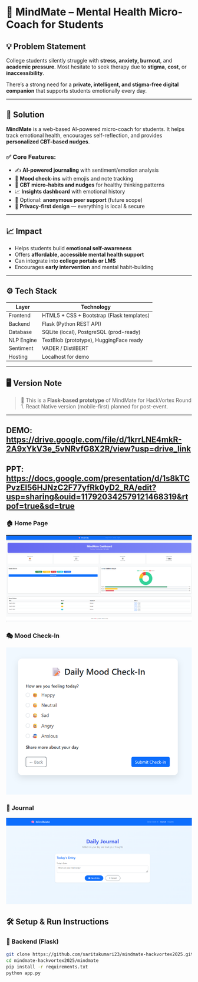 # 🧠 MindMate – Mental Health Micro-Coach for Students

## 💡 Problem Statement

College students silently struggle with **stress, anxiety, burnout**, and **academic pressure**. Most hesitate to seek therapy due to **stigma**, **cost**, or **inaccessibility**.

There’s a strong need for a **private, intelligent, and stigma-free digital companion** that supports students emotionally every day.

---

## 🚀 Solution

**MindMate** is a web-based AI-powered micro-coach for students. It helps track emotional health, encourages self-reflection, and provides **personalized CBT-based nudges**.

### ✅ Core Features:
- ✍️ **AI-powered journaling** with sentiment/emotion analysis  
- 🌈 **Mood check-ins** with emojis and note tracking  
- 🧠 **CBT micro-habits and nudges** for healthy thinking patterns  
- 📈 **Insights dashboard** with emotional history  
- 🛟 Optional: **anonymous peer support** (future scope)  
- 🔐 **Privacy-first design** — everything is local & secure  

---

## 📈 Impact

- Helps students build **emotional self-awareness**
- Offers **affordable, accessible mental health support**
- Can integrate into **college portals or LMS**
- Encourages **early intervention** and mental habit-building

---

## ⚙️ Tech Stack

| Layer       | Technology                              |
|-------------|------------------------------------------|
| Frontend    | HTML5 + CSS + Bootstrap (Flask templates) |
| Backend     | Flask (Python REST API)                  |
| Database    | SQLite (local), PostgreSQL (prod-ready)  |
| NLP Engine  | TextBlob (prototype), HuggingFace ready  |
| Sentiment   | VADER / DistilBERT                       |
| Hosting     | Localhost for demo                       |

---

## 🖥️ Version Note

> 🧪 This is a **Flask-based prototype** of MindMate for HackVortex Round 1. React Native version (mobile-first) planned for post-event.

---

## DEMO:  https://drive.google.com/file/d/1krrLNE4mkR-2A9xYkV3e_5vNRvfG8X2R/view?usp=drive_link

## PPT: https://docs.google.com/presentation/d/1s8kTCPvzEI56HJNzC2F77yfRk0yD2_RA/edit?usp=sharing&ouid=117920342579121468319&rtpof=true&sd=true

### 🏠 Home Page  
![Home](Screenshots/Home.png)

### 🎭 Mood Check-In  
![Check-In](Screenshots/Mood-checkin.png)

### 📓 Journal  
![Journal](Screenshots/Journal.png)





## 🛠️ Setup & Run Instructions

### 🔧 Backend (Flask)

```bash
git clone https://github.com/saritakumari23/mindmate-hackvortex2025.git
cd mindmate-hackvortex2025/mindmate
pip install -r requirements.txt
python app.py
